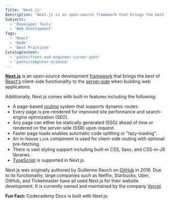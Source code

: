 ```yaml
---
Title: 'Next.js'
Description: 'Next.js is an open-source framework that brings the best of React client-side development to the server-side along with built-in features like TypeScript support and route pre-fetching.'
Subjects:
  - 'Developer Tools'
  - 'Web Development'
Tags:
  - 'React'
  - 'Node'
  - 'Best Practices'
CatalogContent:
  - 'paths/front-end-engineer-career-path'
  - 'paths/computer-science'
---
```


[**Next.js**](https://nextjs.org) is an open-source development [framework](https://www.codecademy.com/resources/docs/general/framework) that brings the best of [React's](https://www.codecademy.com/resources/docs/react) client-side functionality to the [server-side](https://www.codecademy.com/resources/docs/general/server-side) when building web applicatons.

Additionally, Next.js comes with built-in features including the following:

- A page-based [routing](https://www.codecademy.com/resources/docs/general/routing) system that supports dynamic routes.
- Every page is pre-rendered for improved site performance and search-engine optimization (SEO).
- Any page can either be statically generated (SSG) ahead of time or rendered on the server-side (SSR) upon request.
- Faster page loads enables automatic code splitting or "lazy-loading".
- An in-house `Link` component is used for client-side routing with optional pre-fetching.
- There is vast styling support including built-in CSS, Sass, and CSS-in-JS libraries.
- [TypeScript](https://www.codecademy.com/resources/docs/typescript) is supported in Next.js.

Next.js was originally authored by Guillermo Rauch on [GitHub](https://www.codecademy.com/resources/docs/general/github) in 2016. Due to its functionality, large companies such as Netflix, Starbucks, Uber, GitHub, and Ticketmaster have all used Next.js for their website development. It is currently owned and maintained by the company [Vercel](https://vercel.com).

**Fun Fact:** Codecademy Docs is built with Next.js.
